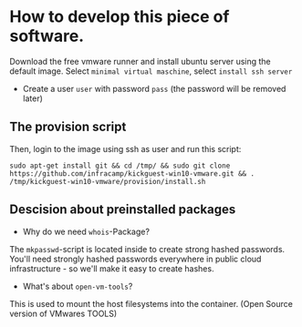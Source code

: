 # How to develop this piece of software.

Download the free vmware runner and install
ubuntu server using the default image. Select `minimal virtual maschine`,
select `install ssh server`

- Create a user `user` with password `pass` (the password will be removed later)

## The provision script

Then, login to the image using ssh as user and  run this script:

````
sudo apt-get install git && cd /tmp/ && sudo git clone https://github.com/infracamp/kickguest-win10-vmware.git && . /tmp/kickguest-win10-vmware/provision/install.sh
````


## Descision about preinstalled packages

- Why do we need `whois`-Package?

The `mkpasswd`-script is located inside to create strong hashed
passwords. You'll need strongly hashed passwords everywhere in public
cloud infrastructure - so we'll make it easy to create hashes.

- What's about `open-vm-tools`?

This is used to mount the host filesystems into the container.
(Open Source version of VMwares TOOLS)